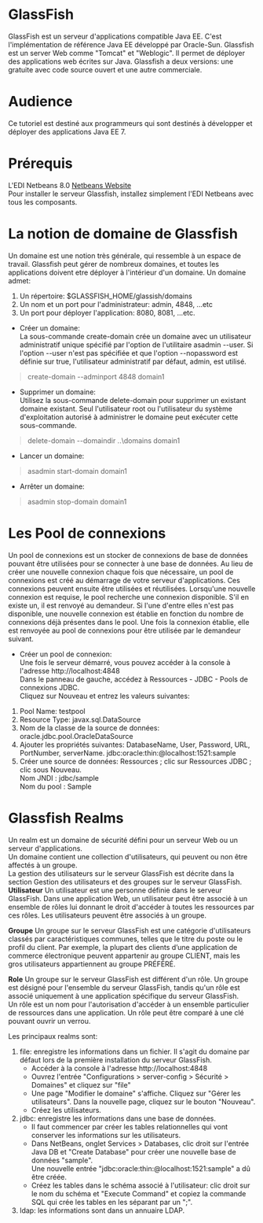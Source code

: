 # GlassFish
GlassFish est un serveur d'applications compatible Java EE. C'est l'implémentation de référence Java EE développé par Oracle-Sun. 
Glassfish est un server Web comme "Tomcat" et "Weblogic". Il permet de déployer des applications web écrites sur Java. 
Glassfish a deux versions: une gratuite avec code source ouvert et une autre commerciale.

# Audience
Ce tutoriel est destiné aux programmeurs qui sont destinés à développer et déployer des applications Java EE 7.

# Prérequis  
L'EDI Netbeans 8.0 [Netbeans Website](http://www.netbeans.org/)  
Pour installer le serveur Glassfish, installez simplement l'EDI Netbeans avec tous les composants.


# La notion de domaine de Glassfish
Un domaine est une notion très générale, qui ressemble à un espace de travail.
Glassfish peut gérer de nombreux domaines, et toutes les applications doivent etre déployer à l'intérieur d'un domaine.
Un domaine admet:
 1. Un répertoire: $GLASSFISH_HOME/glassish/domains
 2. Un nom et un port pour l'administrateur: admin, 4848, ...etc
 3. Un port pour déployer l'application: 8080, 8081, ...etc.

 * Créer un domaine:     
La sous-commande create-domain crée un domaine avec un utilisateur administratif unique spécifié par l'option de l'utilitaire asadmin --user. 
Si l'option --user n'est pas spécifiée et que l'option --nopassword est définie sur true, 
l'utilisateur administratif par défaut, admin, est utilisé.
> create-domain --adminport 4848 domain1

 * Supprimer un domaine:   
Utilisez la sous-commande delete-domain pour supprimer un existant domaine existant. Seul l'utilisateur root ou l'utilisateur du système d'exploitation autorisé à administrer le domaine peut exécuter cette sous-commande.
> delete-domain --domaindir ..\domains domain1

* Lancer un domaine: 
>asadmin start-domain domain1 

* Arrêter un domaine:  
>asadmin stop-domain domain1

# Les Pool de connexions 
Un pool de connexions est un stocker de connexions de base de données pouvant être utilisées pour se connecter à une base de données.
Au lieu de créer une nouvelle connexion chaque fois que nécessaire, un pool de connexions est créé au démarrage de votre serveur d'applications.
Ces connexions peuvent ensuite être utilisées et réutilisées. Lorsqu'une nouvelle connexion est requise, le pool recherche une connexion disponible. S'il en existe un, il est renvoyé au demandeur. Si l'une d'entre elles n'est pas disponible, une nouvelle connexion est établie en fonction du nombre de connexions déjà présentes dans le pool. 
Une fois la connexion établie, elle est renvoyée au pool de connexions pour être utilisée par le demandeur suivant.

 * Créer un pool de connexion:  
Une fois le serveur démarré, vous pouvez accéder à la console à l'adresse http://localhost:4848  
Dans le panneau de gauche, accédez à Ressources - JDBC - Pools de connexions JDBC.  
Cliquez sur Nouveau et entrez les valeurs suivantes: 
 1. Pool Name: testpool 
 2. Resource Type: javax.sql.DataSource 
 3. Nom de la classe de la source de données:  oracle.jdbc.pool.OracleDataSource
 4. Ajouter les propriétés suivantes: DatabaseName, User, Password, URL, PortNumber, serverName.
      jdbc:oracle:thin:@localhost:1521:sample
 5. Créer une source de données: Ressources ; clic sur Ressources JDBC ; clic sous Nouveau.  
 Nom JNDI : jdbc/sample     
 Nom du pool : Sample     

# Glassfish Realms
Un realm est un domaine de sécurité défini pour un serveur Web ou un serveur d'applications.  
Un domaine contient une collection d'utilisateurs, qui peuvent ou non être affectés à un groupe.  
La gestion des utilisateurs sur le serveur GlassFish est décrite dans la section Gestion des utilisateurs et des groupes sur le serveur GlassFish. 
 **Utilisateur** 
    Un utilisateur est une personne définie dans le serveur GlassFish. Dans une application Web, un utilisateur peut être associé à un ensemble de rôles lui donnant le droit d'accéder à toutes les ressources par ces rôles. Les utilisateurs peuvent être associés à un groupe.
    
 **Groupe**
    Un groupe sur le serveur GlassFish est une catégorie d'utilisateurs classés par caractéristiques communes, telles que le titre du poste ou le profil du client. Par exemple, la plupart des clients d’une application de commerce électronique peuvent appartenir au groupe CLIENT, mais les gros utilisateurs appartiennent au groupe PRÉFÉRÉ.  
    
 **Role**
    Un groupe sur le serveur GlassFish est différent d'un rôle. Un groupe est désigné pour l'ensemble du serveur GlassFish, tandis qu'un rôle est associé uniquement à une application spécifique du serveur GlassFish.   
Un rôle est un nom pour l'autorisation d'accéder à un ensemble particulier de ressources dans une application. Un rôle peut être comparé à une clé pouvant ouvrir un verrou. 

Les principaux realms sont:
1. file:  enregistre les informations dans un fichier. Il s'agit du domaine par défaut lors de la première installation du serveur GlassFish.   
    - Accéder à la console à l'adresse http://localhost:4848        
    - Ouvrez l'entrée "Configurations > server-config > Sécurité > Domaines" et cliquez sur "file"          
    - Une page "Modifier le domaine" s'affiche. Cliquez sur "Gérer les utilisateurs". Dans la nouvelle page, cliquez sur le       bouton "Nouveau".      
    - Créez les utilisateurs.       
2. jdbc:  enregistre les informations dans une base de données.    
    - Il faut commencer par créer les tables relationnelles qui vont conserver les informations sur les utilisateurs.      
    - Dans NetBeans, onglet Services > Databases, clic droit sur l'entrée Java DB et "Create Database" pour créer une nouvelle base de données "sample".         
      Une nouvelle entrée "jdbc:oracle:thin:@localhost:1521:sample" a dû être créée.       
    - Créez les tables dans le schéma associé à l'utilisateur: clic droit sur le nom du schéma et "Execute Command" et copiez la commande SQL qui crée les tables en les séparant par un ";".              
3. ldap:  les informations sont dans un annuaire LDAP.  

 

